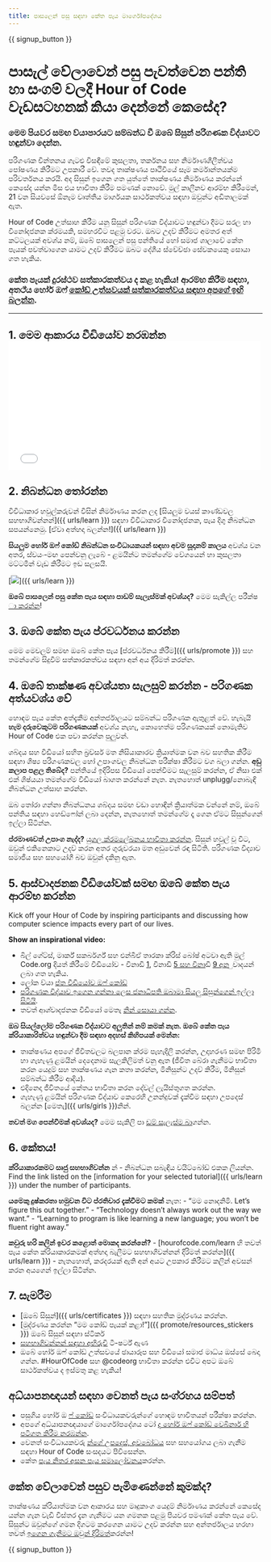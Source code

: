 ```yaml
---
title: පාසලෙන් පසු සඳහා කේත පැය මාර්ගෝපදේශය
---
```


{{ signup_button }}

# පාසැල් වේලාවෙන් පසු පැවත්වෙන පන්ති හා සංගම් වලදී Hour of Code වැඩසටහනක් කියා දෙන්නේ කෙසේද?

### මෙම පියවර සමඟ ව්යාපාරයට සම්බන්ධ වී ඔබේ සිසුන් පරිගණක විද්යාවට හඳුන්වා දෙන්න.

පරිගණක චින්තනය ගැටළු විසඳීමේ කුසලතා, තර්කනය සහ නිර්මාණශීලීත්වය පෝෂණය කිරීමට උපකාරී වේ. තවද තාක්ෂණය පෘථිවියේ සෑම කර්මාන්තයක්ම පරිවර්තනය කරයි. අද සිසුන් ඉගෙන ගත යුත්තේ තාක්ෂණය නිර්මාණය කරන්නේ කෙසේද යන්න මිස එය භාවිතා කිරීම පමණක් නොවේ. මුල් කාලීනව ආරම්භ කිරීමෙන්, 21 වන සියවසේ ඕනෑම වෘත්තීය මාර්ගයක සාර්ථකත්වය සඳහා ඔවුන්ට අඩිතාලමක් ඇත.

Hour of Code උත්සාහ කිරීම යනු සිසුන් පරිගණක විද්යාවට හඳුන්වා දීමට සරල හා විනෝදජනක ක්රමයකි, සමහරවිට පළමු වරට. ඔබට උදව් කිරීමට අමතර අත් කට්ටලයක් අවශ්ය නම්, ඔබේ පාසලෙන් පසු පන්තියේ හෝ සමාජ ශාලාවේ කේත පැයක් පවත්වාගෙන යාමට උදව්</a> කිරීමට ඔබට දේශීය ස්වේච්ඡා සේවකයෙකු සොයා ගත හැකිය.</p> 

### කේත පැයක් දුරස්ථව සත්කාරකත්වය ද කළ හැකිය! ආරම්භ කිරීම සඳහා, අතථ්ය හෝර් ඔෆ් [කෝඩ් උත්සවයක් සත්කාරකත්වය සඳහා අපගේ ඉඟි බලන්න](https://hourofcode.com/us/how-to/virtual).

* * *

## 1. මෙම ආකාරය වීඩියෝව නරඹන්න <iframe width="500" height="255" src="//www.youtube.com/embed/SrnvvWDm73k" frameborder="0" allowfullscreen></iframe> 

## 2. නිබන්ධන තෝරන්න

විවිධාකාර හවුල්කරුවන් විසින් නිර්මාණය කරන ලද [සියලුම වයස් කාණ්ඩවල සහභාගිවන්නන්]({{ urls/learn }}) සඳහා විවිධාකාර විනෝදජනක, පැය දිගු නිබන්ධන සපයන්නෙමු. [ඒවා අත්හදා බලන්න!]({{ urls/learn }})

**සියලුම හෝර් ඔෆ් කෝඩ් නිබන්ධන සංවිධායකයන් සඳහා අවම සූදානම් කාලය** අවශ්ය වන අතර, ස්වයං-මඟ පෙන්වනු ලැබේ - ළමයින්ට තමන්ගේම වේගයෙන් හා කුසලතා මට්ටමින් වැඩ කිරීමට ඉඩ සලසයි.

[![](/images/fit-700/tutorials.png)]({{ urls/learn }})

**ඔබේ පාසලෙන් පසු කේත පැය සඳහා පාඩම් සැලැස්මක් අවශ්යද?** මෙම සැකිල්ල පරීක්ෂ [ා කරන්න](/files/AfterschoolEducatorLessonPlanOutline.docx)!

## 3. ඔබේ කේත පැය ප්රවර්ධනය කරන්න

මෙම මෙවලම් සමඟ ඔබේ කේත පැය [ප්රවර්ධනය කිරීම]({{ urls/promote }}) සහ තමන්ගේම සිදුවීම් සත්කාරකත්වය සඳහා අන් අය දිරිමත් කරන්න.

## 4. ඔබේ තාක්ෂණ අවශ්යතා සැලසුම් කරන්න - පරිගණක අත්යවශ්ය වේ

හොඳම පැය කේත අත්දැකීම අන්තර්ජාලයට සම්බන්ධ පරිගණක ඇතුළත් වේ. හැබැයි **හැම දරුවෙකුටම පරිගණකයක්** අවශ්ය නැහැ, කොහෙත්ම පරිගණකයක් නොමැතිව Hour of Code එක පවා කරන්න පුලුවන්.

ශබ්දය සහ වීඩියෝ සහිත බ්‍රව්සර් මත නිසියාකාරව ක්‍රියාත්මක වන බව සහතික කිරීම සඳහා ශිෂ්‍ය පරිගණකවල හෝ උපාංගවල නිබන්ධන පරීක්ෂා කිරීමට වග බලා ගන්න. **අඩු කලාප පළල තිබේද?** පන්තියේ ඉදිරිපස වීඩියෝ පෙන්වීමට සැලසුම් කරන්න, ඒ නිසා එක් එක් ශිෂ්යයා තමන්ගේම වීඩියෝ බාගත කරන්නේ නැත. නැතහොත් unplugg/නොබැඳි නිබන්ධන උත්සාහ කරන්න.

ඔබ තෝරා ගන්නා නිබන්ධනය ශබ්දය සමඟ වඩා හොඳින් ක්‍රියාත්මක වන්නේ නම්, ඔබේ පන්තිය සඳහා හෙඩ්ෆෝන් ලබා දෙන්න, නැතහොත් තමන්ගේම දෑ ගෙන ඒමට සිසුන්ගෙන් ඉල්ලා සිටින්න.

**ප්රමාණවත් උපාංග නැද්ද?** [යුගල ක්රමලේඛනය භාවිතා කරන්න](https://www.youtube.com/watch?v=vgkahOzFH2Q). සිසුන් හවුල් වූ විට, ඔවුන් එකිනෙකාට උදව් කරන අතර ගුරුවරයා මත අඩුවෙන් රඳා සිටිති. පරිගණක විද්‍යාව සමාජීය සහ සහයෝගී බව ඔවුන් දකිනු ඇත.

## 5. ආස්වාදජනක වීඩියෝවක් සමඟ ඔබේ කේත පැය ආරම්භ කරන්න

Kick off your Hour of Code by inspiring participants and discussing how computer science impacts every part of our lives.

**Show an inspirational video:**

- බිල් ගේට්ස්, මාර්ක් සකර්බර්ග් සහ එන්බීඒ තාරකා ක්රිස් බෝෂ් අටවා ඇති මුල් Code.org දියත් කිරීමේ වීඩියෝව - විනාඩි [1](https://www.youtube.com/watch?v=qYZF6oIZtfc), විනාඩි [5 සහ විනා](https://www.youtube.com/watch?v=nKIu9yen5nc)ඩි [9 අන](https://www.youtube.com/watch?v=dU1xS07N-FA) ුවාදයන් ලබා ගත හැකිය.
- ලෝක ව්යා [ප්ත වීඩියෝව ඔෆ් කෝඩ්](https://www.youtube.com/watch?v=KsOIlDT145A)
- [පරිගණක විද්යාව ඉගෙන ගන්නා ලෙස ජනාධිපති ඔබාමා සියලු සිසුන්ගෙන් ඉල්ලා සිටියි](https://www.youtube.com/watch?v=6XvmhE1J9PY).
- තවත් ආශ්වාදජනක වීඩියෝ මෙතැ [නින් සොයා ගන්න](https://www.youtube.com/playlist?list=PLzdnOPI1iJNfpD8i4Sx7U0y2MccnrNZuP).

**ඔබ සියල්ලෝම පරිගණක විද්යාවට අලුතින් නම් කමක් නැත. ඔබේ කේත පැය ක්රියාකාරිත්වය හඳුන්වා දීම සඳහා අදහස් කිහිපයක් මෙන්න:**

- තාක්ෂණය අපගේ ජීවිතවලට බලපාන ක්රම පැහැදිලි කරන්න, උදාහරණ සමඟ පිරිමි හා ගැහැණු ළමයින් දෙදෙනාම සැලකිලිමත් වනු ඇත (ජීවිත බේරා ගැනීමට භාවිතා කරන යෙදුම් සහ තාක්ෂණය ගැන කතා කරන්න, මිනිසුන්ට උදව් කිරීම, මිනිසුන් සම්බන්ධ කිරීම ආදිය).
- එදිනෙදා ජීවිතයේ කේතය භාවිතා කරන දේවල් ලැයිස්තුගත කරන්න.
- ගැහැණු ළමයින් පරිගණක විද්යාව කෙරෙහි උනන්දුවක් දැක්වීම සඳහා උපදෙස් බලන්න [මෙතැ]({{ urls/girls }})නින්.

**තවත් මග පෙන්වීමක් අවශ්යද?** මෙම සැකිලි පා [ඩම් සැලැස්ම බා](/files/AfterschoolEducatorLessonPlanOutline.docx)ගන්න.

## 6. කේතය!

**ක්රියාකාරකමට සෘජු සහභාගිවන්න** න් - නිබන්ධන සබැඳිය වයිට්බෝඩ් එකක ලියන්න. Find the link listed on the [information for your selected tutorial]({{ urls/learn }}) under the number of participants.

**යමෙකු දුෂ්කරතා හමුවන විට ප්රතිචාර දැක්වීමට කමක්** නැත: - “මම නොදනිමි. Let’s figure this out together.” - “Technology doesn’t always work out the way we want.” - “Learning to program is like learning a new language; you won’t be fluent right away.”

**කවුරු හරි කලින් ඉවර කළොත් මොකද කරන්නේ?** - [hourofcode.com/learn හි තවත් පැය කේත ක්රියාකාරකමක් අත්හදා බැලීමට සහභාගිවන්නන් දිරිමත් කරන්න]({{ urls/learn }}) - නැතහොත්, කරදරයක් ඇති අන් අයට උපකාර කිරීමට කලින් අවසන් කරන අයගෙන් ඉල්ලා සිටින්න.

## 7. සැමරීම

- [ඔබේ සිසුන්]({{ urls/certificates }}) සඳහා සහතික මුද්රණය කරන්න.
- [මුද්රණය කරන්න “මම කෝඩ් පැයක් කළා!”]({{ promote/resources_stickers }}) ඔබේ සිසුන් සඳහා ස්ටිකර්
- [සහභාගිවන්නන් සඳහා අභිරුචි](https://www.amazon.com/stores/Code/page/8557B2A6-EBF2-4C9F-95C5-C3256FBA0220?ref_=ast_bln) ටී-ෂර්ට් ඇණ
- ඔබේ හෝර් ඔෆ් කෝඩ් උත්සවයේ ඡායාරූප සහ වීඩියෝ සමාජ මාධ්ය ඔස්සේ බෙදා ගන්න. #HourOfCode සහ @codeorg භාවිතා කරන්න එවිට අපට ඔබේ සාර්ථකත්වය ද ඉස්මතු කළ හැකිය!

## අධ්යාපනඥයන් සඳහා වෙනත් පැය සංග්රහය සම්පත්

- පසුගිය හෝර් ඔ [ෆ් කෝඩ්](http://www.slideshare.net/TeachCode/hour-of-code-best-practices-for-successful-educators-51273466) සංවිධායකවරුන්ගේ හොඳම භාවිතයන් පරීක්ෂා කරන්න.
- අපගේ අධ්යාපනඥයාගේ මාර්ගෝපදේශය ටෝ [ද හෝර් ඔෆ් කෝඩ් වෙබිනාර් හි පටිගත කිරීම නරඹන්න](https://youtu.be/EJeMeSW2-Mw).
- වෙනත් සංවිධායකවරු [න්ගේ උපදෙස්, අවබෝධය](http://forum.code.org/c/plc/hour-of-code) සහ සහයෝගය ලබා ගැනීම සඳහා Hour of Code සංසදයට පිවිසෙන්න.
- කේත [පැය නිතර අසන පැය සමාලෝචනය](https://support.code.org/hc/en-us/categories/200147083-Hour-of-Code)කරන්න.

## කේත වේලාවෙන් පසුව පැමිණෙන්නේ කුමක්ද?

තාක්ෂණය ක්රියාත්මක වන ආකාරය සහ මෘදුකාංග යෙදුම් නිර්මාණය කරන්නේ කෙසේද යන්න ගැන වැඩි විස්තර දැන ගැනීමට යන ගමනක පළමු පියවර පමණක් කේත පැය වේ. සිසුන්ට ඔවුන්ගේ ගමන දිගටම කරගෙන යාමට උදව් කරන්න සහ අන්තර්ජාලය හරහා තවත් [ඉගෙන ගැනීමට ඔවුන් දිරිමත්](/beyond)කරන්න!

{{ signup_button }}